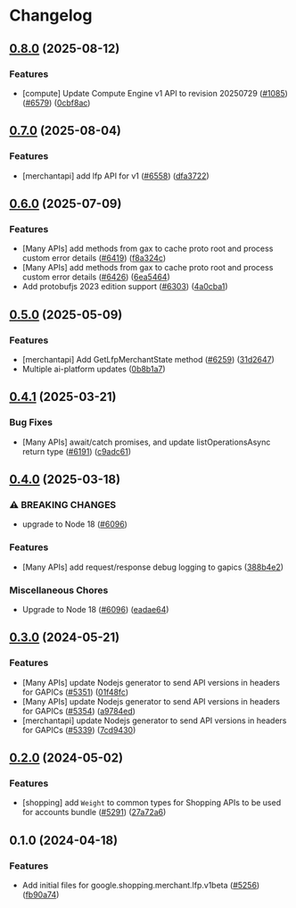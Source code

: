 # Changelog

## [0.8.0](https://github.com/googleapis/google-cloud-node/compare/lfp-v0.7.0...lfp-v0.8.0) (2025-08-12)


### Features

* [compute] Update Compute Engine v1 API to revision 20250729 ([#1085](https://github.com/googleapis/google-cloud-node/issues/1085)) ([#6579](https://github.com/googleapis/google-cloud-node/issues/6579)) ([0cbf8ac](https://github.com/googleapis/google-cloud-node/commit/0cbf8ac3e6697d92428f21010beb1c776e5e86fd))

## [0.7.0](https://github.com/googleapis/google-cloud-node/compare/lfp-v0.6.0...lfp-v0.7.0) (2025-08-04)


### Features

* [merchantapi] add lfp API for v1 ([#6558](https://github.com/googleapis/google-cloud-node/issues/6558)) ([dfa3722](https://github.com/googleapis/google-cloud-node/commit/dfa37220357f8294ec5e65073ccce4f6a25f62aa))

## [0.6.0](https://github.com/googleapis/google-cloud-node/compare/lfp-v0.5.0...lfp-v0.6.0) (2025-07-09)


### Features

* [Many APIs] add methods from gax to cache proto root and process custom error details ([#6419](https://github.com/googleapis/google-cloud-node/issues/6419)) ([f8a324c](https://github.com/googleapis/google-cloud-node/commit/f8a324ca5c3bc0f730e4ed67d9407c44f2414936))
* [Many APIs] add methods from gax to cache proto root and process custom error details ([#6426](https://github.com/googleapis/google-cloud-node/issues/6426)) ([6ea5464](https://github.com/googleapis/google-cloud-node/commit/6ea54642532d9797ea87d7cd01c9fac77f9eb035))
* Add protobufjs 2023 edition support ([#6303](https://github.com/googleapis/google-cloud-node/issues/6303)) ([4a0cba1](https://github.com/googleapis/google-cloud-node/commit/4a0cba1e41a9aeb9c15ad31487ef013c8277cfef))

## [0.5.0](https://github.com/googleapis/google-cloud-node/compare/lfp-v0.4.1...lfp-v0.5.0) (2025-05-09)


### Features

* [merchantapi] Add GetLfpMerchantState method ([#6259](https://github.com/googleapis/google-cloud-node/issues/6259)) ([31d2647](https://github.com/googleapis/google-cloud-node/commit/31d264703dc99125aae56551999d86cdedfc1b81))
* Multiple ai-platform updates ([0b8b1a7](https://github.com/googleapis/google-cloud-node/commit/0b8b1a75f33bdf94000321d239834b9b10757862))

## [0.4.1](https://github.com/googleapis/google-cloud-node/compare/lfp-v0.4.0...lfp-v0.4.1) (2025-03-21)


### Bug Fixes

* [Many APIs] await/catch promises, and update listOperationsAsync return type ([#6191](https://github.com/googleapis/google-cloud-node/issues/6191)) ([c9adc61](https://github.com/googleapis/google-cloud-node/commit/c9adc6150ad09630854554c2ed7e558fb3e04315))

## [0.4.0](https://github.com/googleapis/google-cloud-node/compare/lfp-v0.3.0...lfp-v0.4.0) (2025-03-18)


### ⚠ BREAKING CHANGES

* upgrade to Node 18 ([#6096](https://github.com/googleapis/google-cloud-node/issues/6096))

### Features

* [Many APIs] add request/response debug logging to gapics ([388b4e2](https://github.com/googleapis/google-cloud-node/commit/388b4e20329b7f6fc0dd061dddff573c45104213))


### Miscellaneous Chores

* Upgrade to Node 18 ([#6096](https://github.com/googleapis/google-cloud-node/issues/6096)) ([eadae64](https://github.com/googleapis/google-cloud-node/commit/eadae64d54e07aa2c65097ea52e65008d4e87436))

## [0.3.0](https://github.com/googleapis/google-cloud-node/compare/lfp-v0.2.0...lfp-v0.3.0) (2024-05-21)


### Features

* [Many APIs] update Nodejs generator to send API versions in headers for GAPICs ([#5351](https://github.com/googleapis/google-cloud-node/issues/5351)) ([01f48fc](https://github.com/googleapis/google-cloud-node/commit/01f48fce63ec4ddf801d59ee2b8c0db9f6fb8372))
* [Many APIs] update Nodejs generator to send API versions in headers for GAPICs ([#5354](https://github.com/googleapis/google-cloud-node/issues/5354)) ([a9784ed](https://github.com/googleapis/google-cloud-node/commit/a9784ed3db6ee96d171762308bbbcd57390b6866))
* [merchantapi] update Nodejs generator to send API versions in headers for GAPICs ([#5339](https://github.com/googleapis/google-cloud-node/issues/5339)) ([7cd9430](https://github.com/googleapis/google-cloud-node/commit/7cd9430085b9f5c4d9ed9f99be1dca3ae0e535ad))

## [0.2.0](https://github.com/googleapis/google-cloud-node/compare/lfp-v0.1.0...lfp-v0.2.0) (2024-05-02)


### Features

* [shopping] add `Weight` to common types for Shopping APIs to be used for accounts bundle ([#5291](https://github.com/googleapis/google-cloud-node/issues/5291)) ([27a72a6](https://github.com/googleapis/google-cloud-node/commit/27a72a6d16079ff025b4a9ac702c6d1bffd017ce))

## 0.1.0 (2024-04-18)


### Features

* Add initial files for google.shopping.merchant.lfp.v1beta ([#5256](https://github.com/googleapis/google-cloud-node/issues/5256)) ([fb90a74](https://github.com/googleapis/google-cloud-node/commit/fb90a7401d631d8ba90207fcce59fa3255cf713f))
